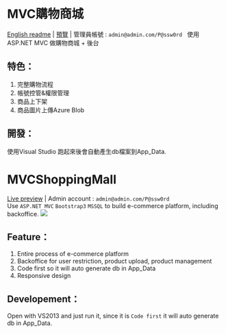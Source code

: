 # MVC購物商城
[English readme](#english-readme) | [預覽](http://wecarestore.azurewebsites.net/) | 管理員帳號 : `admin@admin.com/P@ssw0rd`  
使用 ASP.NET MVC 做購物商城 + 後台

## 特色：
1. 完整購物流程
2. 帳號控管&權限管理
3. 商品上下架
4. 商品圖片上傳Azure Blob

## 開發：
使用Visual Studio 跑起來後會自動產生db檔案到App_Data.

# MVCShoppingMall <a name="english-readme"></a>
[Live preview](http://wecarestore.azurewebsites.net/) | Admin account : `admin@admin.com/P@ssw0rd`  
Use `ASP.NET MVC` `Bootstrap3` `MSSQL` to build e-commerce platform, including backoffice.
![](https://asing1001.github.io/portfolio/index/wecare-store.jpg)

## Feature：
1. Entire process of e-commerce platform
2. Backoffice for user restriction, product upload, product management
3. Code first so it will auto generate db in App_Data
4. Responsive design

## Developement：
Open with VS2013 and just run it, since it is `Code first` it will auto generate db in App_Data. 



